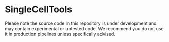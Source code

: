 # SingleCellTools
Please note the source code in this repository is under development and may contain experimental or untested code. We recommend you do not use it in production pipelines unless specifically advised.
